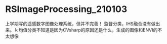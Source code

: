 # RSImageProcessing_210103
上学期写的遥感数字图像处理系统，但并不完善！
监督分类，IHS融合没有做出来。ｋ均值分类不知道是因为CVsharp的原因还是什么，生成的图像和ENVI的不太想像
